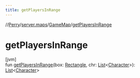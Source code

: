 ```yaml
---
title: getPlayersInRange
---
```

//[Perry](../../../index.html)/[server.maps](../index.html)/[GameMap](index.html)/[getPlayersInRange](get-players-in-range.html)



# getPlayersInRange



[jvm]\
fun [getPlayersInRange](get-players-in-range.html)(box: [Rectangle](https://docs.oracle.com/javase/8/docs/api/java/awt/Rectangle.html), chr: [List](https://kotlinlang.org/api/latest/jvm/stdlib/kotlin.collections/-list/index.html)<[Character](../../client/-character/index.html)>): [List](https://kotlinlang.org/api/latest/jvm/stdlib/kotlin.collections/-list/index.html)<[Character](../../client/-character/index.html)>




